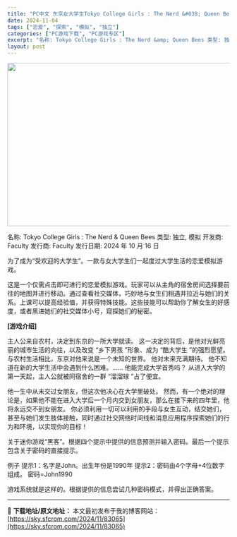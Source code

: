 ```yaml
---
title: "PC中文 东京女大学生Tokyo College Girls : The Nerd &#038; Queen Bees 381M"
date: 2024-11-04
tags: ["恋爱", "探索", "模拟", "独立"]
categories: ["PC游戏下载", "PC游戏专区"]
excerpt: "名称: Tokyo College Girls : The Nerd &amp; Queen Bees 类型: 独立, 模拟 开发商: Faculty 发行商: Faculty 发行日期: 2024 年 10 月 16 日 为了成为“受欢迎的大学生”。一款与女大学生们一起度过大学生活的恋爱模拟游戏。&hellip;"
layout: post
---
```


<img class="aligncenter size-full wp-image-83066" src="https://sky.sfcrom.com/wp-content/uploads/2024/11/2024110404113637.webp" alt="" width="660" height="370" />

名称: Tokyo College Girls : The Nerd &amp; Queen Bees
类型: 独立, 模拟
开发商: Faculty
发行商: Faculty
发行日期: 2024 年 10 月 16 日

为了成为“受欢迎的大学生”。一款与女大学生们一起度过大学生活的恋爱模拟游戏。

这是一个仅需点击即可进行的恋爱模拟游戏。玩家可以从主角的宿舍房间选择要前往的地图并进行移动。通过查看社交媒体，巧妙地与女生们相遇并拉近与她们的关系。上课可以提高经验值，并获得特殊技能。这些技能可以帮助你了解女生的好感度，或者黑进她们的社交媒体小号，窥探她们的秘密。

<strong>[游戏介绍]</strong>

主人公来自农村，决定到东京的一所大学就读。 这一决定的背后，是他对光鲜亮丽的城市生活的向往，以及改变 “乡下男孩 ”形象、成为 “酷大学生 ”的强烈愿望。 与农村生活相比，东京对他来说是一个未知的世界。 他对未来充满期待。 他不知道在新的大学生活中会遇到什么困难。......
他能完成大学首秀吗？
从进入大学的第一天起，主人公就被同宿舍的一群 “溜溜球 ”占了便宜。

他一生中从未交过女朋友，但这次他决心在大学里破处。 然而，有一个绝对的理论是，如果他不能在进入大学后一个月内交到女朋友，那么在接下来的四年里，他将永远交不到女朋友。 你必须利用一切可以利用的手段与女生互动，结交她们，甚至与她们发生肢体接触，同时通过社交网络时间线和消息应用程序探索她们的行为和环境，以实现你的目标！

关于迷你游戏“黑客”。根据四个提示中提供的信息预测并输入密码。最后一个提示包含关于密码的直接提示。

例子 提示1：名字是John。出生年份是1990年
提示2：密码由4个字母+4位数字组成。
密码=John1990

游戏系统就是这样的。根据提供的信息尝试几种密码模式，并得出正确答案。

---
📖 **下载地址/原文地址：** 本文最初发布于我的博客网站：[https://sky.sfcrom.com/2024/11/83065](https://sky.sfcrom.com/2024/11/83065)
